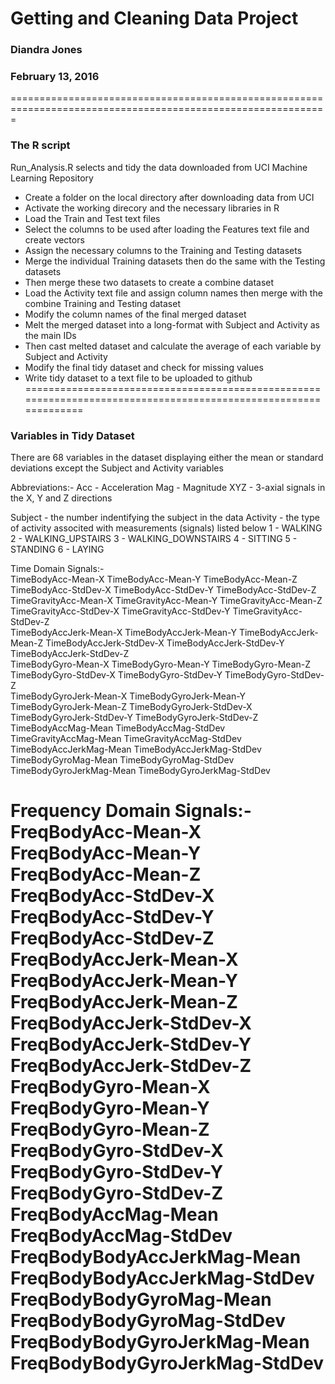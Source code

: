 # Getting and Cleaning Data Project
### Diandra Jones
### February 13, 2016
=============================================================================================================

### The R script
Run_Analysis.R selects and tidy the data downloaded from UCI Machine Learning Repository

- Create a folder on the local directory after downloading data from UCI
- Activate the working direcory and the necessary libraries in R
- Load the Train and Test text files
- Select the columns to be used after loading the Features text file and create vectors
- Assign the necessary columns to the Training  and Testing datasets 
- Merge the individual Training datasets then do the same with the Testing datasets
- Then merge these two datasets to create a combine dataset
- Load the Activity text file and assign column names then merge with the combine Training and Testing dataset
- Modify the column names of the final merged dataset
- Melt the merged dataset into a long-format with Subject and Activity as the main IDs
- Then cast melted dataset and calculate the average of each variable by Subject and Activity
- Modify the final tidy dataset and check for missing values
- Write tidy dataset to a text file to be uploaded to github
================================================================================================================

### Variables in Tidy Dataset
There are 68 variables in the dataset displaying either the mean or standard deviations except
the Subject and Activity variables

Abbreviations:-
Acc - Acceleration
Mag - Magnitude
XYZ - 3-axial signals in the X, Y and Z directions

Subject - the number indentifying the subject in the data
Activity - the type of activity associted with measurements (signals) listed below
  1 - WALKING
  2 - WALKING_UPSTAIRS
  3 - WALKING_DOWNSTAIRS
  4 - SITTING
  5 - STANDING
  6 - LAYING


Time Domain Signals:-          	
TimeBodyAcc-Mean-X		TimeBodyAcc-Mean-Y		TimeBodyAcc-Mean-Z
TimeBodyAcc-StdDev-X		TimeBodyAcc-StdDev-Y		TimeBodyAcc-StdDev-Z          
TimeGravityAcc-Mean-X		TimeGravityAcc-Mean-Y		TimeGravityAcc-Mean-Z
TimeGravityAcc-StdDev-X		TimeGravityAcc-StdDev-Y		TimeGravityAcc-StdDev-Z       
TimeBodyAccJerk-Mean-X         	TimeBodyAccJerk-Mean-Y		TimeBodyAccJerk-Mean-Z
TimeBodyAccJerk-StdDev-X	TimeBodyAccJerk-StdDev-Y	TimeBodyAccJerk-StdDev-Z      
TimeBodyGyro-Mean-X            	TimeBodyGyro-Mean-Y    		TimeBodyGyro-Mean-Z
TimeBodyGyro-StdDev-X         	TimeBodyGyro-StdDev-Y          	TimeBodyGyro-StdDev-Z         
TimeBodyGyroJerk-Mean-X		TimeBodyGyroJerk-Mean-Y       	TimeBodyGyroJerk-Mean-Z
TimeBodyGyroJerk-StdDev-X     	TimeBodyGyroJerk-StdDev-Y	TimeBodyGyroJerk-StdDev-Z    
TimeBodyAccMag-Mean 	        TimeBodyAccMag-StdDev         
TimeGravityAccMag-Mean		TimeGravityAccMag-StdDev      
TimeBodyAccJerkMag-Mean         TimeBodyAccJerkMag-StdDev     
TimeBodyGyroMag-Mean            TimeBodyGyroMag-StdDev        
TimeBodyGyroJerkMag-Mean       	TimeBodyGyroJerkMag-StdDev

Frequency Domain Signals:-    
FreqBodyAcc-Mean-X   		FreqBodyAcc-Mean-Y           	FreqBodyAcc-Mean-Z
FreqBodyAcc-StdDev-X          	FreqBodyAcc-StdDev-Y          	FreqBodyAcc-StdDev-Z          
FreqBodyAccJerk-Mean-X         	FreqBodyAccJerk-Mean-Y       	FreqBodyAccJerk-Mean-Z
FreqBodyAccJerk-StdDev-X      	FreqBodyAccJerk-StdDev-Y       	FreqBodyAccJerk-StdDev-Z      
FreqBodyGyro-Mean-X        	FreqBodyGyro-Mean-Y           	FreqBodyGyro-Mean-Z  
FreqBodyGyro-StdDev-X         	FreqBodyGyro-StdDev-Y          	FreqBodyGyro-StdDev-Z         
FreqBodyAccMag-Mean            	FreqBodyAccMag-StdDev  
FreqBodyBodyAccJerkMag-Mean    	FreqBodyBodyAccJerkMag-StdDev 
FreqBodyBodyGyroMag-Mean       	FreqBodyBodyGyroMag-StdDev 
FreqBodyBodyGyroJerkMag-Mean   	FreqBodyBodyGyroJerkMag-StdDev
================================================================================================================
